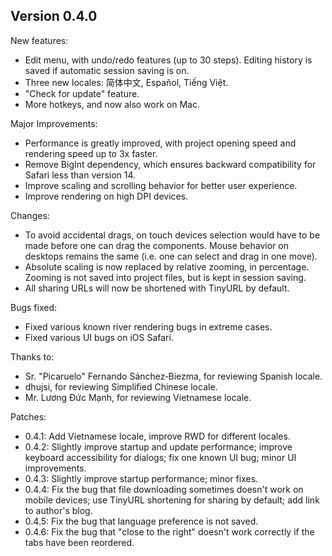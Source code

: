 
## Version 0.4.0

New features:
- Edit menu, with undo/redo features (up to 30 steps). Editing history is saved if automatic session saving is on.
- Three new locales: 简体中文, Español, Tiếng Việt.
- "Check for update" feature.
- More hotkeys, and now also work on Mac.

Major Improvements:
- Performance is greatly improved, with project opening speed and rendering speed up to 3x faster.
- Remove BigInt dependency, which ensures backward compatibility for Safari less than version 14.
- Improve scaling and scrolling behavior for better user experience.
- Improve rendering on high DPI devices.

Changes:
- To avoid accidental drags, on touch devices selection would have to be made before one can drag the components. Mouse behavior on desktops remains the same (i.e. one can select and drag in one move).
- Absolute scaling is now replaced by relative zooming, in percentage. Zooming is not saved into project files, but is kept in session saving.
- All sharing URLs will now be shortened with TinyURL by default.

Bugs fixed:
- Fixed various known river rendering bugs in extreme cases.
- Fixed various UI bugs on iOS Safari.

Thanks to:
- Sr.&nbsp;"Picaruelo" Fernando Sánchez&#8209;Biezma, for reviewing Spanish locale.
- dhujsi, for reviewing Simplified Chinese locale.
- Mr. Lương Đức Mạnh, for reviewing Vietnamese locale.

Patches:
- 0.4.1: Add Vietnamese locale, improve RWD for different locales.
- 0.4.2: Slightly improve startup and update performance; improve keyboard accessibility for dialogs; fix one known UI bug; minor UI improvements.
- 0.4.3: Slightly improve startup performance; minor fixes.
- 0.4.4: Fix the bug that file downloading sometimes doesn't work on mobile devices; use TinyURL shortening for sharing by default; add link to author's blog.
- 0.4.5: Fix the bug that language preference is not saved.
- 0.4.6: Fix the bug that "close to the right" doesn't work correctly if the tabs have been reordered.

